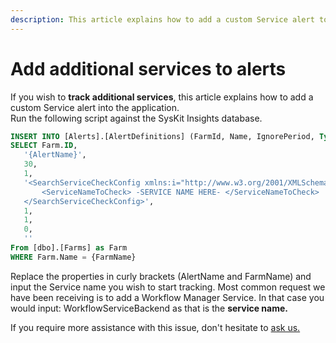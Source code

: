 ```yaml
---
description: This article explains how to add a custom Service alert to the application.
---
```


# Add additional services to alerts

If you wish to **track additional services**, this article explains how to add a custom Service alert into the application.  
Run the following script against the SysKit Insights database.

```sql
INSERT INTO [Alerts].[AlertDefinitions] (FarmId, Name, IgnorePeriod, Type, Configuration, Enabled, SendToDefaultEmail, SendToAdditionalEmails, AdditionalEmailRecipients)
SELECT Farm.ID,
   '{AlertName}',
   30,
   1,
   '<SearchServiceCheckConfig xmlns:i="http://www.w3.org/2001/XMLSchema-instance" xmlns="http://schemas.datacontract.org/2004/07/SysKit.Insights.Application.Alerting.CreateConfigurations">
       <ServiceNameToCheck> -SERVICE NAME HERE- </ServiceNameToCheck>
   </SearchServiceCheckConfig>',
   1,
   1,
   0,
   ''
From [dbo].[Farms] as Farm
WHERE Farm.Name = {FarmName}
```

Replace the properties in curly brackets \(AlertName and FarmName\) and input the Service name you wish to start tracking. Most common request we have been receiving is to add a Workflow Manager Service. In that case you would input: WorkflowServiceBackend as that is the **service name.**

If you require more assistance with this issue, don't hesitate to [ask us.](https://www.syskit.com/company/contact-us/)

